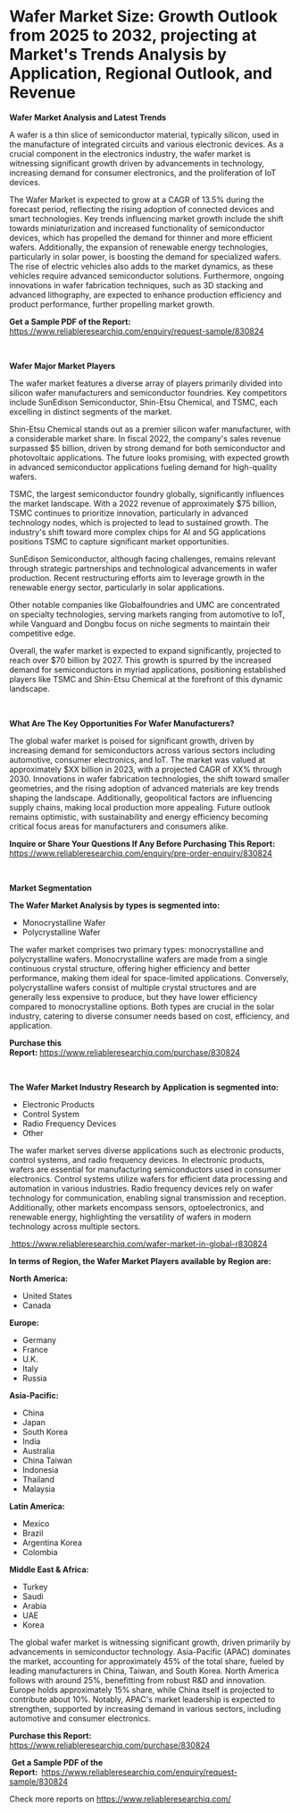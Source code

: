 <p><h1>Wafer Market Size: Growth Outlook from 2025 to 2032, projecting at Market's Trends Analysis by Application, Regional Outlook, and Revenue</h1></p><p><strong>Wafer Market Analysis and Latest Trends</strong></p>
<p><p>A wafer is a thin slice of semiconductor material, typically silicon, used in the manufacture of integrated circuits and various electronic devices. As a crucial component in the electronics industry, the wafer market is witnessing significant growth driven by advancements in technology, increasing demand for consumer electronics, and the proliferation of IoT devices.</p><p>The Wafer Market is expected to grow at a CAGR of 13.5% during the forecast period, reflecting the rising adoption of connected devices and smart technologies. Key trends influencing market growth include the shift towards miniaturization and increased functionality of semiconductor devices, which has propelled the demand for thinner and more efficient wafers. Additionally, the expansion of renewable energy technologies, particularly in solar power, is boosting the demand for specialized wafers. The rise of electric vehicles also adds to the market dynamics, as these vehicles require advanced semiconductor solutions. Furthermore, ongoing innovations in wafer fabrication techniques, such as 3D stacking and advanced lithography, are expected to enhance production efficiency and product performance, further propelling market growth.</p></p>
<p><strong>Get a Sample PDF of the Report:&nbsp;</strong> <a href="https://www.reliableresearchiq.com/enquiry/request-sample/830824?utm_campaign=2247&utm_medium=2&utm_source=Github&utm_content=ia&utm_term=10022025&utm_id=wafer">https://www.reliableresearchiq.com/enquiry/request-sample/830824</a></p>
<p>&nbsp;</p>
<p><strong>Wafer Major Market Players</strong></p>
<p><p>The wafer market features a diverse array of players primarily divided into silicon wafer manufacturers and semiconductor foundries. Key competitors include SunEdison Semiconductor, Shin-Etsu Chemical, and TSMC, each excelling in distinct segments of the market.</p><p>Shin-Etsu Chemical stands out as a premier silicon wafer manufacturer, with a considerable market share. In fiscal 2022, the company's sales revenue surpassed $5 billion, driven by strong demand for both semiconductor and photovoltaic applications. The future looks promising, with expected growth in advanced semiconductor applications fueling demand for high-quality wafers.</p><p>TSMC, the largest semiconductor foundry globally, significantly influences the market landscape. With a 2022 revenue of approximately $75 billion, TSMC continues to prioritize innovation, particularly in advanced technology nodes, which is projected to lead to sustained growth. The industry's shift toward more complex chips for AI and 5G applications positions TSMC to capture significant market opportunities.</p><p>SunEdison Semiconductor, although facing challenges, remains relevant through strategic partnerships and technological advancements in wafer production. Recent restructuring efforts aim to leverage growth in the renewable energy sector, particularly in solar applications.</p><p>Other notable companies like Globalfoundries and UMC are concentrated on specialty technologies, serving markets ranging from automotive to IoT, while Vanguard and Dongbu focus on niche segments to maintain their competitive edge.</p><p>Overall, the wafer market is expected to expand significantly, projected to reach over $70 billion by 2027. This growth is spurred by the increased demand for semiconductors in myriad applications, positioning established players like TSMC and Shin-Etsu Chemical at the forefront of this dynamic landscape.</p></p>
<p>&nbsp;</p>
<p><strong>What Are The Key Opportunities For Wafer Manufacturers?</strong></p>
<p><p>The global wafer market is poised for significant growth, driven by increasing demand for semiconductors across various sectors including automotive, consumer electronics, and IoT. The market was valued at approximately $XX billion in 2023, with a projected CAGR of XX% through 2030. Innovations in wafer fabrication technologies, the shift toward smaller geometries, and the rising adoption of advanced materials are key trends shaping the landscape. Additionally, geopolitical factors are influencing supply chains, making local production more appealing. Future outlook remains optimistic, with sustainability and energy efficiency becoming critical focus areas for manufacturers and consumers alike.</p></p>
<p><strong>Inquire or Share Your Questions If Any Before Purchasing This Report:</strong> <a href="https://www.reliableresearchiq.com/enquiry/pre-order-enquiry/830824?utm_campaign=2247&utm_medium=2&utm_source=Github&utm_content=ia&utm_term=10022025&utm_id=wafer">https://www.reliableresearchiq.com/enquiry/pre-order-enquiry/830824</a></p>
<p>&nbsp;</p>
<p><strong>Market Segmentation</strong></p>
<p><strong>The Wafer Market Analysis by types is segmented into:</strong></p>
<p><ul><li>Monocrystalline Wafer</li><li>Polycrystalline Wafer</li></ul></p>
<p><p>The wafer market comprises two primary types: monocrystalline and polycrystalline wafers. Monocrystalline wafers are made from a single continuous crystal structure, offering higher efficiency and better performance, making them ideal for space-limited applications. Conversely, polycrystalline wafers consist of multiple crystal structures and are generally less expensive to produce, but they have lower efficiency compared to monocrystalline options. Both types are crucial in the solar industry, catering to diverse consumer needs based on cost, efficiency, and application.</p></p>
<p><strong>Purchase this Report:&nbsp;</strong><a href="https://www.reliableresearchiq.com/purchase/830824?utm_campaign=2247&utm_medium=2&utm_source=Github&utm_content=ia&utm_term=10022025&utm_id=wafer">https://www.reliableresearchiq.com/purchase/830824</a></p>
<p>&nbsp;</p>
<p><strong>The Wafer Market Industry Research by Application is segmented into:</strong></p>
<p><ul><li>Electronic Products</li><li>Control System</li><li>Radio Frequency Devices</li><li>Other</li></ul></p>
<p><p>The wafer market serves diverse applications such as electronic products, control systems, and radio frequency devices. In electronic products, wafers are essential for manufacturing semiconductors used in consumer electronics. Control systems utilize wafers for efficient data processing and automation in various industries. Radio frequency devices rely on wafer technology for communication, enabling signal transmission and reception. Additionally, other markets encompass sensors, optoelectronics, and renewable energy, highlighting the versatility of wafers in modern technology across multiple sectors.</p></p>
<p><a href="https://www.reliableresearchiq.com/wafer-market-in-global-r830824?utm_campaign=2247&utm_medium=2&utm_source=Github&utm_content=ia&utm_term=10022025&utm_id=wafer">&nbsp;https://www.reliableresearchiq.com/wafer-market-in-global-r830824</a></p>
<p><strong>In terms of Region, the Wafer Market Players available by Region are:</strong></p>
<p>
    <p> <strong> North America: </strong>
        <ul>
            <li>United States</li>
            <li>Canada</li>
        </ul>
        </p> 
    <p> <strong> Europe: </strong>
        <ul>
            <li>Germany</li>
            <li>France</li>
            <li>U.K.</li>
            <li>Italy</li>
            <li>Russia</li>
        </ul>
        </p> 
    <p> <strong> Asia-Pacific: </strong>
        <ul>
            <li>China</li>
            <li>Japan</li>
            <li>South Korea</li>
            <li>India</li>
            <li>Australia</li>
            <li>China Taiwan</li>
            <li>Indonesia</li>
            <li>Thailand</li>
            <li>Malaysia</li>
        </ul>
        </p> 
    <p> <strong> Latin America: </strong>
        <ul>
            <li>Mexico</li>
            <li>Brazil</li>
            <li>Argentina Korea</li>
            <li>Colombia</li>
        </ul>
        </p> 
    <p> <strong> Middle East & Africa: </strong>
        <ul>
            <li>Turkey</li>
            <li>Saudi</li>
            <li>Arabia</li>
            <li>UAE</li>
            <li>Korea</li>
        </ul>
    </p>
    </p>
<p><p>The global wafer market is witnessing significant growth, driven primarily by advancements in semiconductor technology. Asia-Pacific (APAC) dominates the market, accounting for approximately 45% of the total share, fueled by leading manufacturers in China, Taiwan, and South Korea. North America follows with around 25%, benefitting from robust R&D and innovation. Europe holds approximately 15% share, while China itself is projected to contribute about 10%. Notably, APAC's market leadership is expected to strengthen, supported by increasing demand in various sectors, including automotive and consumer electronics.</p></p>
<p><strong>Purchase this Report: </strong><a href="https://www.reliableresearchiq.com/purchase/830824?utm_campaign=2247&utm_medium=2&utm_source=Github&utm_content=ia&utm_term=10022025&utm_id=wafer">https://www.reliableresearchiq.com/purchase/830824</a></p>
<p>&nbsp;<strong>Get a Sample PDF of the Report:&nbsp;&nbsp;</strong><a href="https://www.reliableresearchiq.com/enquiry/request-sample/830824?utm_campaign=2247&utm_medium=2&utm_source=Github&utm_content=ia&utm_term=10022025&utm_id=wafer">https://www.reliableresearchiq.com/enquiry/request-sample/830824</a></p>
<p><strong></strong></p>
<p>Check more reports on <a href="https://www.reliableresearchiq.com/?utm_campaign=2247&utm_medium=2&utm_source=Github&utm_content=ia&utm_term=10022025&utm_id=wafer">https://www.reliableresearchiq.com/</a></p>